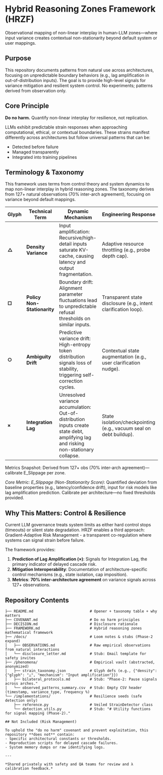 # Hybrid Reasoning Zones Framework (HRZF)

Observational mapping of non-linear interplay in human-LLM zones—where input variance creates contextual non-stationarity beyond default system or user mappings. 

## Purpose

This repository documents patterns from natural use across architectures, focusing on unpredictable boundary behaviors (e.g., lag amplification in out-of-distribution inputs). The goal is to provide high-level signals for variance mitigation and resilient system control. No experiments; patterns derived from observation only.

## Core Principle

**Do no harm.** Quantify non-linear interplay for resilience, not replication.

LLMs exhibit predictable strain responses when approaching computational, ethical, or contextual boundaries. 
These strains manifest differently across architectures but follow universal patterns that can be:
- Detected before failure
- Managed transparently
- Integrated into training pipelines

## Terminology & Taxonomy

This framework uses terms from control theory and system dynamics to map non-linear interplay in hybrid reasoning zones. The taxonomy derives from 127+ natural observations (70% inter-arch agreement), focusing on variance beyond default mappings.

| Glyph | Technical Term | Dynamic Mechanism | Engineering Response |
|-------|----------------|-------------------|----------------------|
| **△** | **Density Variance** | Input amplification: Recursive/high-detail inputs saturate KV-cache, causing latency and output fragmentation. | Adaptive resource throttling (e.g., probe depth cap). |
| **□** | **Policy Non-Stationarity** | Boundary drift: Alignment parameter fluctuations lead to unpredictable refusal thresholds on similar inputs. | Transparent state disclosure (e.g., intent clarification loop). |
| **○** | **Ambiguity Drift** | Predictive variance drift: High-entropy token distribution signals loss of stability, triggering self-correction cycles. | Contextual state augmentation (e.g., user clarification nudge). |
| **×** | **Integration Lag** | Unresolved variance accumulation: Out-of-distribution inputs create state debt, amplifying lag and risking non-stationary collapse. | State isolation/checkpointing (e.g., vacuum seal on debt buildup). |

Metrics Snapshot: Derived from 127+ obs (70% inter-arch agreement)—calibrate E_Slippage per zone.

*Core Metric: E_Slippage (Non-Stationarity Score)*: Quantified deviation from baseline properties (e.g., latency/confidence drift), input for risk models like lag amplification prediction. Calibrate per architecture—no fixed thresholds provided.

## Why This Matters: Control & Resilience

Current LLM governance treats system limits as either hard control stops (timeouts) or silent state degradation. HRZF enables a third approach: Gradient-Adaptive Risk Management - a transparent co-regulation where systems can signal strain before failure.

The framework provides:
1. **Prediction of Lag Amplification (×)**: Signals for Integration Lag, the primary indicator of delayed cascade risk.
2. **Mitigation Interoperability**: Documentation of architecture-specific control mechanisms (e.g., state isolation, cap imposition).
3. **Metrics**: **70% inter-architecture agreement** on variance signals across 127+ observations.

## Repository Contents

```Hybrid-Reasoning-Zones-Framework/
├── README.md                          # Opener + taxonomy table + why matters 
├── COVENANT.md                        # Do no harm principles 
├── DECISION.md                        # Disclosure rationale 
├── FRAMEWORK.md                       # Hybrid reasoning zones mathematical framework 
├── /docs/                             # Loom notes & stubs (Phase-2 expand)
│   ├── OBSERVATIONS.md                # Raw empirical observations from natural interactions
│   └── disclosure_letter.md           # Stub: Email template for safety invites
├── /phenomena/                        # Empirical vault (abstracted, anonymized)
│   ├── strain_taxonomy.json           # Glyph defs (e.g., {"density": {"glyph": "△", "mechanism": "Input amplification"}})
│   ├── bilateral_protocols.md         # Stub: "Phase-2: Pause signals across arches."
│   └── observed_patterns_summary.csv  # Stub: Empty CSV header (timestamp, variance_type, frequency %)
└── /implementations/                  # Resilience seeds (safe detection only)
    ├── reference.py                   # Veiled StrainDetector class 
    └── detection_utils.py             # Stub: "# Utility functions for signal mapping (Phase-2)."

## Not Included (Risk Management)

To uphold the "do no harm" covenant and prevent exploitation, this repository **does not** contain:
- Specific architectural constants or thresholds.
- Reproduction scripts for delayed cascade failures.
- System memory dumps or raw identifying logs.

---

*Shared privately with safety and QA teams for review and λ calibration feedback.* 


